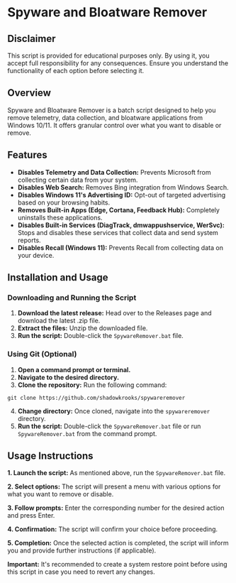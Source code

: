 # Spyware and Bloatware Remover

## Disclaimer

This script is provided for educational purposes only. By using it, you accept full responsibility for any consequences. Ensure you understand the functionality of each option before selecting it. 

## Overview

Spyware and Bloatware Remover is a batch script designed to help you remove telemetry, data collection, and bloatware applications from Windows 10/11. It offers granular control over what you want to disable or remove.

## Features

* **Disables Telemetry and Data Collection:** Prevents Microsoft from collecting certain data from your system.
* **Disables Web Search:** Removes Bing integration from Windows Search.
* **Disables Windows 11's Advertising ID:** Opt-out of targeted advertising based on your browsing habits.
* **Removes Built-in Apps (Edge, Cortana, Feedback Hub):** Completely uninstalls these applications.
* **Disables Built-in Services (DiagTrack, dmwappushservice, WerSvc):** Stops and disables these services that collect data and send system reports.
* **Disables Recall (Windows 11):** Prevents Recall from collecting data on your device.

## Installation and Usage

### Downloading and Running the Script

1. **Download the latest release:** Head over to the Releases page and download the latest .zip file.
2. **Extract the files:** Unzip the downloaded file.
3. **Run the script:** Double-click the `SpywareRemover.bat` file.

### Using Git (Optional)

1. **Open a command prompt or terminal.**
2. **Navigate to the desired directory.**
3. **Clone the repository:** Run the following command:

```
git clone https://github.com/shadowkrooks/spywareremover
```

4. **Change directory:** Once cloned, navigate into the `spywareremover` directory.
5. **Run the script:** Double-click the `SpywareRemover.bat` file or run `SpywareRemover.bat` from the command prompt.

## Usage Instructions

**1. Launch the script:** As mentioned above, run the `SpywareRemover.bat` file.

**2. Select options:** The script will present a menu with various options for what you want to remove or disable.

**3. Follow prompts:** Enter the corresponding number for the desired action and press Enter.

**4. Confirmation:** The script will confirm your choice before proceeding.

**5. Completion:** Once the selected action is completed, the script will inform you and provide further instructions (if applicable).

**Important:** It's recommended to create a system restore point before using this script in case you need to revert any changes.
